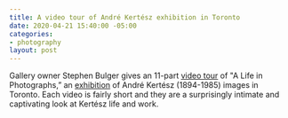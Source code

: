 ```yaml
---
title: A video tour of André Kertész exhibition in Toronto
date: 2020-04-21 15:40:00 -05:00
categories:
- photography
layout: post
---
```


Gallery owner Stephen Bulger gives an 11-part [video tour](http://www.youtube.com/watch?v=3a6XSwG41ic) of "A Life in Photographs,” an [exhibition](https://www.bulgergallery.com/exhibitions/63-andre-kertesz-a-life-in-photographs/overview/) of André Kertész (1894-1985) images in Toronto. Each video is fairly short and they are a surprisingly intimate and captivating look at Kertész life and work.